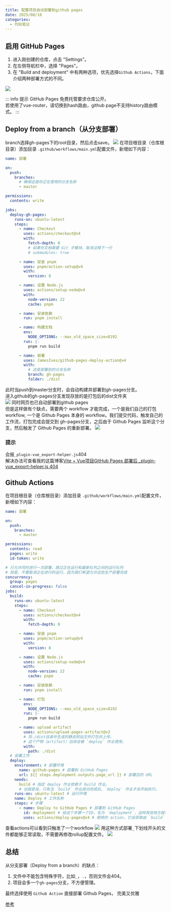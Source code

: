 ```yaml
---
title: 配置项目自动部署到github pages
date: 2025/08/10
categories:
  - 代码笔记
---
```


## 启用 GitHub Pages

1. 进入刚创建的仓库，点击 "Settings"。
2. 在左侧导航栏中，选择 "Pages"。
3. 在 "Build and deployment" 中有两种选项，优先选择`Github Actions`，下面介绍两种部署方式的不同。

![](img/1.png)

::: info 提示
GitHub Pages 免费托管要求仓库公开。  
若使用了vue-router，请切换到hash路由，github page不支持history路由模式。
:::

## Deploy from a branch（从分支部署）

branch选择gh-pages下的root目录，然后点击save。
![](img/3.png)
在项目根目录（仓库根目录）添加目录 `.github/workflows/main.yml`配置文件，新增如下内容：

```yml
name: 部署

on:
  push:
    branches:
      # 确保这是你正在使用的分支名称
      - master

permissions:
  contents: write

jobs:
  deploy-gh-pages:
    runs-on: ubuntu-latest
    steps:
      - name: Checkout
        uses: actions/checkout@v4
        with:
          fetch-depth: 0
          # 如果你文档需要 Git 子模块，取消注释下一行
          # submodules: true

      - name: 安装 pnpm
        uses: pnpm/action-setup@v4
        with:
          version: 8

      - name: 设置 Node.js
        uses: actions/setup-node@v4
        with:
          node-version: 22
          cache: pnpm

      - name: 安装依赖
        run: pnpm install

      - name: 构建文档
        env:
          NODE_OPTIONS: --max_old_space_size=8192
        run: |-
          pnpm run build

      - name: 部署
        uses: JamesIves/github-pages-deploy-action@v4
        with:
          # 这是部署到的分支名称
          branch: gh-pages
          folder: ./dist
```

此时当push到master分支时，会自动构建并部署到gh-pages分支。  
进入github的gh-pages分支发现存放的是打包后的dist文件夹  
![](img/2.png)
同时网页也已自动部署到github pages  
但是这样做有个缺点，需要两个 workflow 才能完成，一个是我们自己的打包 workflow, 一个是 Github Pages 本身的 workflow。我们提交代码，触发自己的工作流，打包完成会提交到 gh-pages分支，之后由于 Github Pages 监听这个分支，然后触发了 Github Pages 的重新部署。
![](img/4.png)

### 提示

会报`_plugin-vue_export-helper.js`404  
解决办法可查看我的这篇博客[Vite + Vue项目GitHub Pages 部署后 \_plugin-vue_export-helper.js 404](/blogs/code/6)

## Github Actions

在项目根目录（仓库根目录）添加目录 `.github/workflows/main.yml`配置文件，新增如下内容：

```yml
name: 部署

on:
  push:
    branches:
      - master

permissions:
  contents: read
  pages: write
  id-token: write

# 只允许同时进行一次部署，跳过正在运行和最新队列之间的运行队列
# 但是，不要取消正在进行的运行，因为我们希望允许这些生产部署完成
concurrency:
  group: pages
  cancel-in-progress: false
jobs:
  build:
    runs-on: ubuntu-latest
    steps:
      - name: Checkout
        uses: actions/checkout@v4
        with:
          fetch-depth: 0

      - name: 安装 pnpm
        uses: pnpm/action-setup@v4
        with:
          version: 8

      - name: 设置 Node.js
        uses: actions/setup-node@v4
        with:
          node-version: 22
          cache: pnpm

      - name: 安装依赖
        run: pnpm install

      - name: 打包
        env:
          NODE_OPTIONS: --max_old_space_size=8192
        run: |-
          pnpm run build

      - name: upload artifact
        uses: actions/upload-pages-artifact@v3
        # 将./dist目录中生成的静态网站文件打包并上传。
        # 这个产物（artifact）后续会被 `deploy` 作业使用。
        with:
          path: ./dist
  # 部署工作
  deploy:
    environment: # 部署环境
      name: github-pages # 部署到 GitHub Pages
      url: ${{ steps.deployment.outputs.page_url }} # 部署后的 URL
    needs:
      build # 指定 deploy 作业依赖于 build 作业。
      # 也就是说，只有当 `build` 作业成功完成后，`deploy` 作业才会开始执行。
    runs-on: ubuntu-latest # 运行环境
    name: Deploy # 工作名称
    steps: # 步骤
      - name: Deploy to GitHub Pages # 部署到 GitHub Pages
        id: deployment # 给这个步骤一个ID，名为 `deployment`，这样其他地方就可以引用它的输出。
        uses: actions/deploy-pages@v4 # 使用的 action，它会获取由 `build` 作业上传的构建产物
```

查看actions可以看到只触发了一个workflow
![](img/5.png)
用这种方式部署`_`下划线开头的文件都能够正常读取，不需要再修改rollup配置文件。
![](img/6.png)

## 总结

从分支部署（Deploy from a branch）的缺点：

1. 文件中不能包含特殊字符，比如`_`，`.`，否则文件会404。
2. 项目会多一个`gh-pages`分支，不方便管理。

最终选择使用 `Github Action` 直接部署 Github Pages， 完美又优雅

[参考](https://juejin.cn/post/7352797634556395535)
